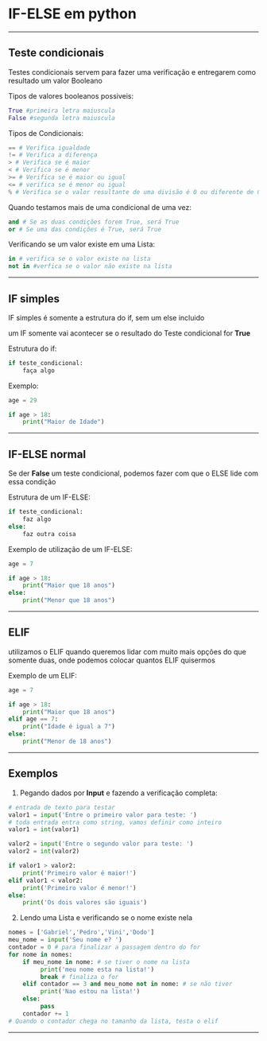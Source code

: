 # IF-ELSE em python

---

## Teste condicionais

Testes condicionais servem para fazer uma verificação e entregarem como resultado um valor Booleano

Tipos de valores booleanos possiveis:

```python
True #primeira letra maiuscula
False #segunda letra maiuscula
```

Tipos de Condicionais:

```python
== # Verifica igualdade
!= # Verifica a diferença
> # Verifica se é maior
< # Verifica se é menor
>= # Verifica se é maior ou igual
<= # verifica se é menor ou igual
% # Verifica se o valor resultante de uma divisão é 0 ou diferente de 0
```

Quando testamos mais de uma condicional de uma vez:

```python
and # Se as duas condições forem True, será True
or # Se uma das condições é True, será True
```

Verificando se um valor existe em uma Lista:

```python
in # verifica se o valor existe na lista
not in #verfica se o valor não existe na lista
```

---

## IF simples

IF simples é somente a estrutura do if, sem um else incluido

um IF somente vai acontecer se o resultado do Teste condicional for **True**

Estrutura do if:

```python
if teste_condicional:
    faça algo
```

Exemplo:

```python
age = 29

if age > 18:
    print("Maior de Idade")
```

---

## IF-ELSE normal

Se der **False** um teste condicional, podemos fazer com que o ELSE lide com essa condição

Estrutura de um IF-ELSE:

```python
if teste_condicional:
    faz algo
else:
    faz outra coisa
```

Exemplo de utilização de um IF-ELSE:

```python
age = 7

if age > 18:
    print("Maior que 18 anos")
else:
    print("Menor que 18 anos")
```

---

## ELIF

utilizamos o ELIF quando queremos lidar com muito mais opções do que somente duas, onde podemos colocar quantos ELIF quisermos

Exemplo de um ELIF:

```python
age = 7

if age > 18:
    print("Maior que 18 anos")
elif age == 7:
    print("Idade é igual a 7")
else: 
    print("Menor de 18 anos")
```

---

## Exemplos

1) Pegando dados por **Input** e fazendo a verificação completa:

```python
# entrada de texto para testar
valor1 = input('Entre o primeiro valor para teste: ')
# toda entrada entra como string, vamos definir como inteiro
valor1 = int(valor1)

valor2 = input('Entre o segundo valor para teste: ')
valor2 = int(valor2)

if valor1 > valor2:
    print('Primeiro valor é maior!')
elif valor1 < valor2:
    print('Primeiro valor é menor!')
else:
    print('Os dois valores são iguais')
```

2) Lendo uma Lista e verificando se o nome existe nela

```python
nomes = ['Gabriel','Pedro','Vini','Dodo']
meu_nome = input('Seu nome e? ')
contador = 0 # para finalizar a passagem dentro do for
for nome in nomes:
    if meu_nome in nome: # se tiver o nome na lista
         print('meu nome esta na lista!')
         break # finaliza o for
    elif contador == 3 and meu_nome not in nome: # se não tiver
         print('Nao estou na lista!')
    else:
         pass
    contador += 1
# Quando o contador chega no tamanho da lista, testa o elif
```
---


